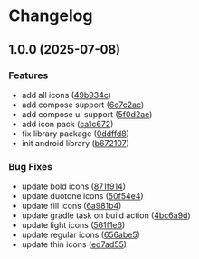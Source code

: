 # Changelog

## 1.0.0 (2025-07-08)


### Features

* add all icons ([49b934c](https://github.com/wert2all/phosphor-icons-compose/commit/49b934c10402b94e48ab60382541f91eeae12716))
* add compose support ([6c7c2ac](https://github.com/wert2all/phosphor-icons-compose/commit/6c7c2ac62c0305826aa966e6bcf6e27a3154b11a))
* add compose ui support ([5f0d2ae](https://github.com/wert2all/phosphor-icons-compose/commit/5f0d2ae5b6c6377b0c94376445e98b361629f519))
* add icon pack ([ca1c672](https://github.com/wert2all/phosphor-icons-compose/commit/ca1c672acfc0702860862c81660f74cf6d477aa4))
* fix library package ([0ddffd8](https://github.com/wert2all/phosphor-icons-compose/commit/0ddffd880a2b29a28a65ee1cb93639790e7a7016))
* init android library ([b672107](https://github.com/wert2all/phosphor-icons-compose/commit/b672107f709ff7aa41ddf9ed61df4a6f902e90d2))


### Bug Fixes

* update bold icons ([871f914](https://github.com/wert2all/phosphor-icons-compose/commit/871f914e4a7d10c8da5425e87accbfc7e66aee84))
* update duotone icons ([50f54e4](https://github.com/wert2all/phosphor-icons-compose/commit/50f54e438b3d8f193f6f3994622f013579b861da))
* update fill icons ([6a981b4](https://github.com/wert2all/phosphor-icons-compose/commit/6a981b415c1926131dea05b4cc380d1901370e42))
* update gradle task on build action ([4bc6a9d](https://github.com/wert2all/phosphor-icons-compose/commit/4bc6a9dcd902d5b5e7fab0b6aecf2e626deaa5bd))
* update light icons ([561f1e6](https://github.com/wert2all/phosphor-icons-compose/commit/561f1e6a8408e684cefdb6f05a73552e18c0e530))
* update regular icons ([656abe5](https://github.com/wert2all/phosphor-icons-compose/commit/656abe566431adb5b9b9ca682312cd25cf8b1e7d))
* update thin icons ([ed7ad55](https://github.com/wert2all/phosphor-icons-compose/commit/ed7ad55b77766766d4f773056f1ca76ac0222e9c))
